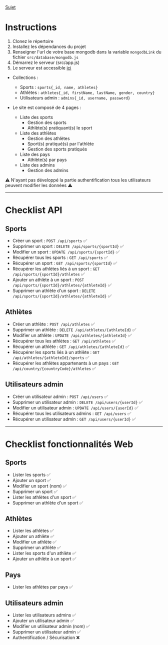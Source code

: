 [Sujet](https://smichalet.github.io/cours-nodejs/cours/rendu1.html#introduction-et-presentation)

# Instructions
1. Clonez le répertoire
2. Installez les dépendances du projet
3. Renseigner l'url de votre base mongodb dans la variable `mongodbLink` du fichier `src/database/mongodb.js`
4. Démarrez le serveur (src/app.js)
5. Le serveur est accessible [ici](http://localhost:8080/)

* Collections :
    * Sports : `sports{_id, name, athletes}`
    * Athlètes : `athletes{_id, firstName, lastName, gender, country}`
    * Utilisateurs admin : `admins{_id, username, password}`

* Le site est composé de 4 pages :
    * Liste des sports
        * Gestion des sports
        * Athlète(s) pratiquant(s) le sport
    * Liste des athlètes
        * Gestion des athlètes
        * Sport(s) pratiqué(s) par l'athlète
        * Gestion des sports pratiqués
    * Liste des pays
        * Athlète(s) par pays
    * Liste des admins
        * Gestion des admins

:warning: N'ayant pas développé la partie authentification tous les utilisateurs peuvent modifier les données :warning:

-----------

# Checklist API
## Sports
* Créer un sport : `POST /api/sports` :white_check_mark:
* Supprimer un sport : `DELETE /api/sports/{sportId}` :white_check_mark:
* Modifier un sport : `UPDATE /api/sports/{sportId}` :white_check_mark:
* Récupérer tous les sports : `GET /api/sports` :white_check_mark:
* Récupérer un sport : `GET /api/sports/{sportId}` :white_check_mark:
* Récupérer les athlètes liés à un sport : `GET /api/sports/{sportId}/athletes` :white_check_mark:
* Ajouter un athlète à un sport : `POST /api/sports/{sportId}/athletes/{athleteId}` :white_check_mark:
* Supprimer un athlète d'un sport : `DELETE /api/sports/{sportId}/athletes/{athleteId}` :white_check_mark:

## Athlètes
* Créer un athlète : `POST /api/athletes` :white_check_mark:
* Supprimer un athlète : `DELETE /api/athletes/{athleteId}` :white_check_mark:
* Modifier un athlète : `UPDATE /api/athletes/{athleteId}` :white_check_mark:
* Récupérer tous les athlètes : `GET /api/athletes` :white_check_mark:
* Récupérer un athlète : `GET /api/athletes/{athleteId}` :white_check_mark:
* Récupérer les sports liés à un athlète : `GET /api/athletes/{athleteId}/sports` :white_check_mark:
* Récupérer les athlètes appartenants à un pays : `GET /api/country/{countryCode}/athletes` :white_check_mark:

## Utilisateurs admin
* Créer un utilisateur admin : `POST /api/users` :white_check_mark:
* Supprimer un utilisateur admin : `DELETE /api/users/{userId}` :white_check_mark:
* Modifier un utilisateur admin : `UPDATE /api/users/{userId}` :white_check_mark:
* Récupérer tous les utilisateurs admins : `GET /api/users` :white_check_mark:
* Récupérer un utilisateur admin : `GET /api/users/{userId}` :white_check_mark:

-----------

# Checklist fonctionnalités Web
## Sports
* Lister les sports :white_check_mark:
* Ajouter un sport :white_check_mark:
* Modifier un sport (nom) :white_check_mark:
* Supprimer un sport :white_check_mark:
* Lister les athlètes d'un sport :white_check_mark: 
* Supprimer un athlète d'un sport :white_check_mark:

## Athlètes
* Lister les athlètes :white_check_mark:
* Ajouter un athlète :white_check_mark:
* Modifier un athlète :white_check_mark:
* Supprimer un athlète :white_check_mark:
* Lister les sports d'un athlète :white_check_mark:
* Ajouter un athlète à un sport :white_check_mark:

## Pays
* Lister les athlètes par pays :white_check_mark:

## Utilisateurs admin

* Lister les utilisateurs admins :white_check_mark:
* Ajouter un utilisateur admin :white_check_mark:
* Modifier un utilisateur admin (nom) :white_check_mark:
* Supprimer un utilisateur admin :white_check_mark:
* Authentification / Sécurisation :x: